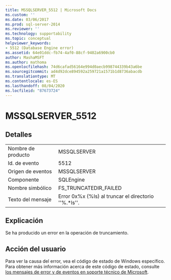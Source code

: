 ```yaml
---
title: MSSQLSERVER_5512 | Microsoft Docs
ms.custom: ''
ms.date: 03/06/2017
ms.prod: sql-server-2014
ms.reviewer: ''
ms.technology: supportability
ms.topic: conceptual
helpviewer_keywords:
- 5512 (Database Engine error)
ms.assetid: 64e01ddc-fb74-4af0-88cf-9402a6900cb0
author: MashaMSFT
ms.author: mathoma
ms.openlocfilehash: 74d6cafad56164e994d0aecb998744339b43a6be
ms.sourcegitcommit: ad4d92dce894592a259721a1571b1d8736abacdb
ms.translationtype: MT
ms.contentlocale: es-ES
ms.lasthandoff: 08/04/2020
ms.locfileid: "87673724"
---
```

# <a name="mssqlserver_5512"></a>MSSQLSERVER_5512
    
## <a name="details"></a>Detalles  
  
|||  
|-|-|  
|Nombre de producto|MSSQLSERVER|  
|Id. de evento|5512|  
|Origen de eventos|MSSQLSERVER|  
|Componente|SQLEngine|  
|Nombre simbólico|FS_TRUNCATEDIR_FAILED|  
|Texto del mensaje|Error 0x%x (%ls) al truncar el directorio ''%.*ls''.|  
  
## <a name="explanation"></a>Explicación  
 Se ha producido un error en la operación de truncamiento.  
  
## <a name="user-action"></a>Acción del usuario  
 Para ver la causa del error, vea el código de estado de Windows específico. Para obtener más información acerca de este código de estado, consulte [los mensajes de error y de eventos en soporte técnico de Microsoft](https://support.microsoft.com/search?query=events%20and%20error%20messages).  
  
  
